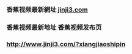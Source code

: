 ### 香蕉视频最新網址 [jinji3.com](http://www.jinji3.com/?xiangjiaoshipin) 
### 香蕉视频最新地址 香蕉视频发布页
### http://www.jinji3.com/?xiangjiaoshipin
